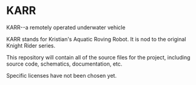# KARR
KARR--a remotely operated underwater vehicle

KARR stands for Kristian's Aquatic Roving Robot. It is nod to the original Knight Rider series.

This repository will contain all of the source files for the project, including source code, schematics, documentation, etc.

Specific licenses have not been chosen yet.
